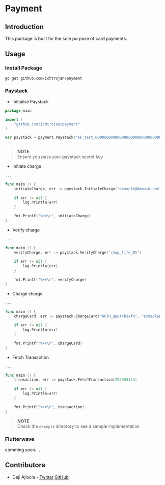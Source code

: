 # Payment

## Introduction

This package is built for the sole purpose of card payments.

## Usage

### Install Package

```bash
go get github.com/ichtrojan/payment
```

### Paystack

* Initialise Paystack

```go
package main

import (
	"github.com/ichtrojan/payment"
)

var paystack = payment.Paystack("sk_test_000000000000000000000000000000")
...
```

>**NOTE**<br/>
>Ensure you pass your paystack secret key

* Initiate charge

```go
...

func main () {
    initiateCharge, err := paystack.InitiateCharge("exmaple@domain.com", "chop_life_01")
    	
    if err != nil {
        log.Println(err)
    }

    fmt.Printf("%+v\n", initiateCharge)
}
```

* Verify charge

```go
...

func main () {
    verifyCharge, err := paystack.VerifyCharge("chop_life_01")
    
    if err != nil {
        log.Println(err)
    }

    fmt.Printf("%+v\n", verifyCharge)
}
```

* Charge charge

```go
...

func main () {
    chargeCard, err := paystack.ChargeCard("AUTH_qeut4h3xfn", "exmaple@domain.com", 9000)
    
    if err != nil {
        log.Println(err)
    }

    fmt.Printf("%+v\n", chargeCard)
}
```
* Fetch Transaction

```go
...

func main () {
    transaction, err := paystack.FetchTransaction(292584114)
    
    if err != nil {
        log.Println(err)
    }

    fmt.Printf("%+v\n", transaction)
}
```


>**NOTE**<br/>
>Check the `example` directory to see a sample implementation

### Flutterwave

comming soon....

## Contributors

* Deji Ajibola - [Twitter](https://twitter.com/damndeji) [GitHub](https://github.com/youthtrouble)

